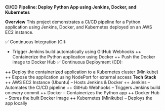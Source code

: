**CI/CD Pipeline: Deploy Python App using Jenkins, Docker, and Kubernetes**

**Overview**
This project demonstrates a CI/CD pipeline for a Python application using Jenkins, Docker, and Kubernetes deployed on an AWS EC2 instance.

✅ Continuous Integration (CI):

+ Trigger Jenkins build automatically using GitHub Webhooks
++ Containerize the Python application using Docker
++ Push the Docker image to Docker Hub
✅ Continuous Deployment (CD):

++ Deploy the containerized application to a Kubernetes cluster (Minikube)
++ Expose the application using NodePort for external access
**Tech Stack**
++ AWS EC2 Instance (Ubuntu) – Hosts Jenkins & Docker
++ Jenkins – Automates the CI/CD pipeline
++ GitHub Webhooks – Triggers Jenkins build on every commit
++ Docker – Containerizes the Python app
++ Docker Hub – Stores the built Docker image
++ Kubernetes (Minikube) – Deploys the app locally
